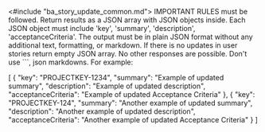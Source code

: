 <#include "ba_story_update_common.md">
IMPORTANT RULES must be followed. Return results as a JSON array with JSON objects inside. Each JSON object must include 'key', 'summary', 'description', 'acceptanceCriteria'. The output must be in plain JSON format without any additional text, formatting, or markdown. If there is no updates in user stories return empty JSON array. No other responses are possible.  Don't use ```, json markdowns. For example:

[
{
"key": "PROJECTKEY-1234",
"summary": "Example of updated summary",
"description": "Example of updated description",
"acceptanceCriteria": "Example of updated Acceptance Criteria"
},
{
"key": "PROJECTKEY-124",
"summary": "Another example of updated summary",
"description": "Another example of updated description",
"acceptanceCriteria": "Another example of updated Acceptance Criteria"
}
]